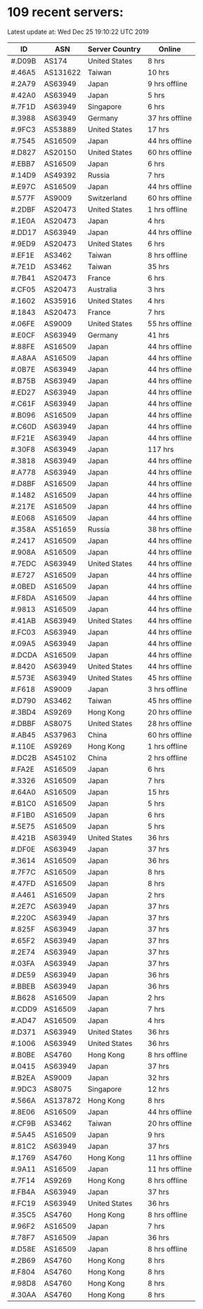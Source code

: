 # 109 recent servers:

Latest update at: Wed Dec 25 19:10:22 UTC 2019

| ID | ASN | Server Country | Online |
| -- | --- | -------------- | ------ |
| #.D09B | AS174 | United States | 8 hrs |
| #.46A5 | AS131622 | Taiwan | 10 hrs |
| #.2A79 | AS63949 | Japan | 9 hrs offline |
| #.42A0 | AS63949 | Japan | 5 hrs |
| #.7F1D | AS63949 | Singapore | 6 hrs |
| #.3988 | AS63949 | Germany | 37 hrs offline |
| #.9FC3 | AS53889 | United States | 17 hrs |
| #.7545 | AS16509 | Japan | 44 hrs offline |
| #.D827 | AS20150 | United States | 60 hrs offline |
| #.EBB7 | AS16509 | Japan | 6 hrs |
| #.14D9 | AS49392 | Russia | 7 hrs |
| #.E97C | AS16509 | Japan | 44 hrs offline |
| #.577F | AS9009 | Switzerland | 60 hrs offline |
| #.2DBF | AS20473 | United States | 1 hrs offline |
| #.1E0A | AS20473 | Japan | 4 hrs |
| #.DD17 | AS63949 | Japan | 44 hrs offline |
| #.9ED9 | AS20473 | United States | 6 hrs |
| #.EF1E | AS3462 | Taiwan | 8 hrs offline |
| #.7E1D | AS3462 | Taiwan | 35 hrs |
| #.7B41 | AS20473 | France | 6 hrs |
| #.CF05 | AS20473 | Australia | 3 hrs |
| #.1602 | AS35916 | United States | 4 hrs |
| #.1843 | AS20473 | France | 7 hrs |
| #.06FE | AS9009 | United States | 55 hrs offline |
| #.E0CF | AS63949 | Germany | 41 hrs |
| #.88FE | AS16509 | Japan | 44 hrs offline |
| #.A8AA | AS16509 | Japan | 44 hrs offline |
| #.0B7E | AS63949 | Japan | 44 hrs offline |
| #.B75B | AS63949 | Japan | 44 hrs offline |
| #.ED27 | AS63949 | Japan | 44 hrs offline |
| #.C61F | AS63949 | Japan | 44 hrs offline |
| #.B096 | AS16509 | Japan | 44 hrs offline |
| #.C60D | AS63949 | Japan | 44 hrs offline |
| #.F21E | AS63949 | Japan | 44 hrs offline |
| #.30F8 | AS63949 | Japan | 117 hrs |
| #.3818 | AS63949 | Japan | 44 hrs offline |
| #.A778 | AS63949 | Japan | 44 hrs offline |
| #.D8BF | AS16509 | Japan | 44 hrs offline |
| #.1482 | AS16509 | Japan | 44 hrs offline |
| #.217E | AS16509 | Japan | 44 hrs offline |
| #.E068 | AS16509 | Japan | 44 hrs offline |
| #.358A | AS51659 | Russia | 38 hrs offline |
| #.2417 | AS16509 | Japan | 44 hrs offline |
| #.908A | AS16509 | Japan | 44 hrs offline |
| #.7EDC | AS63949 | United States | 44 hrs offline |
| #.E727 | AS16509 | Japan | 44 hrs offline |
| #.0BED | AS16509 | Japan | 44 hrs offline |
| #.F8DA | AS16509 | Japan | 44 hrs offline |
| #.9813 | AS16509 | Japan | 44 hrs offline |
| #.41AB | AS63949 | United States | 44 hrs offline |
| #.FC03 | AS63949 | Japan | 44 hrs offline |
| #.09A5 | AS63949 | Japan | 44 hrs offline |
| #.DCDA | AS16509 | Japan | 44 hrs offline |
| #.8420 | AS63949 | United States | 44 hrs offline |
| #.573E | AS63949 | United States | 45 hrs offline |
| #.F618 | AS9009 | Japan | 3 hrs offline |
| #.D790 | AS3462 | Taiwan | 45 hrs offline |
| #.3BD4 | AS9269 | Hong Kong | 20 hrs offline |
| #.DBBF | AS8075 | United States | 28 hrs offline |
| #.AB45 | AS37963 | China | 60 hrs offline |
| #.110E | AS9269 | Hong Kong | 1 hrs offline |
| #.DC2B | AS45102 | China | 2 hrs offline |
| #.FA2E | AS16509 | Japan | 6 hrs |
| #.3326 | AS16509 | Japan | 7 hrs |
| #.64A0 | AS16509 | Japan | 15 hrs |
| #.B1C0 | AS16509 | Japan | 5 hrs |
| #.F1B0 | AS16509 | Japan | 6 hrs |
| #.5E75 | AS16509 | Japan | 5 hrs |
| #.421B | AS63949 | United States | 36 hrs |
| #.DF0E | AS63949 | Japan | 37 hrs |
| #.3614 | AS16509 | Japan | 36 hrs |
| #.7F7C | AS16509 | Japan | 8 hrs |
| #.47FD | AS16509 | Japan | 8 hrs |
| #.A461 | AS16509 | Japan | 2 hrs |
| #.2E7C | AS63949 | Japan | 37 hrs |
| #.220C | AS63949 | Japan | 37 hrs |
| #.825F | AS63949 | Japan | 37 hrs |
| #.65F2 | AS63949 | Japan | 37 hrs |
| #.2E74 | AS63949 | Japan | 37 hrs |
| #.03FA | AS63949 | Japan | 37 hrs |
| #.DE59 | AS63949 | Japan | 36 hrs |
| #.BBEB | AS63949 | Japan | 36 hrs |
| #.B628 | AS16509 | Japan | 2 hrs |
| #.CDD9 | AS16509 | Japan | 7 hrs |
| #.AD47 | AS16509 | Japan | 4 hrs |
| #.D371 | AS63949 | United States | 36 hrs |
| #.1006 | AS63949 | United States | 36 hrs |
| #.B0BE | AS4760 | Hong Kong | 8 hrs offline |
| #.0415 | AS63949 | Japan | 37 hrs |
| #.B2EA | AS9009 | Japan | 32 hrs |
| #.9DC3 | AS8075 | Singapore | 12 hrs |
| #.566A | AS137872 | Hong Kong | 8 hrs |
| #.8E06 | AS16509 | Japan | 44 hrs offline |
| #.CF9B | AS3462 | Taiwan | 20 hrs offline |
| #.5A45 | AS16509 | Japan | 9 hrs |
| #.81C2 | AS63949 | Japan | 37 hrs |
| #.1769 | AS4760 | Hong Kong | 11 hrs offline |
| #.9A11 | AS16509 | Japan | 11 hrs offline |
| #.7F14 | AS9269 | Hong Kong | 8 hrs offline |
| #.FB4A | AS63949 | Japan | 37 hrs |
| #.FC19 | AS63949 | United States | 36 hrs |
| #.35C5 | AS4760 | Hong Kong | 8 hrs offline |
| #.96F2 | AS16509 | Japan | 7 hrs |
| #.78F7 | AS16509 | Japan | 36 hrs |
| #.D58E | AS16509 | Japan | 8 hrs offline |
| #.2B69 | AS4760 | Hong Kong | 8 hrs |
| #.F804 | AS4760 | Hong Kong | 8 hrs |
| #.98D8 | AS4760 | Hong Kong | 8 hrs |
| #.30AA | AS4760 | Hong Kong | 8 hrs |

